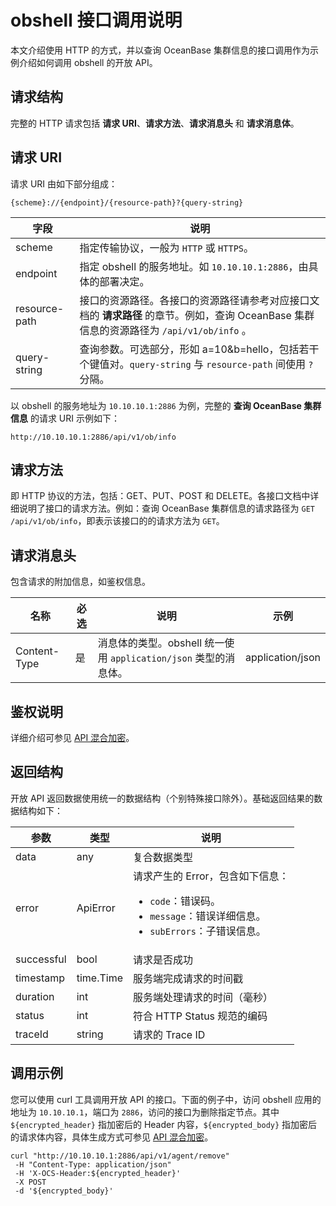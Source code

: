 # obshell 接口调用说明

本文介绍使用 HTTP 的方式，并以查询 OceanBase 集群信息的接口调用作为示例介绍如何调用 obshell 的开放 API。

## 请求结构

完整的 HTTP 请求包括 **请求 URI**、**请求方法**、**请求消息头** 和 **请求消息体**。

## 请求 URI

请求 URI 由如下部分组成：

```shell
{scheme}://{endpoint}/{resource-path}?{query-string}
```

| 字段 | 说明 |
| --- | --- |
| scheme | 指定传输协议，一般为 `HTTP` 或 `HTTPS`。 |
| endpoint | 指定 obshell 的服务地址。如 `10.10.10.1:2886`，由具体的部署决定。 |
| resource-path | 接口的资源路径。各接口的资源路径请参考对应接口文档的 **请求路径** 的章节。例如，查询 OceanBase 集群信息的资源路径为 `/api/v1/ob/info` 。 |
| query-string | 查询参数。可选部分，形如 a=10&b=hello，包括若干个键值对。`query-string` 与 `resource-path` 间使用 `?` 分隔。 |

以 obshell 的服务地址为 `10.10.10.1:2886` 为例，完整的 **查询 OceanBase 集群信息** 的请求 URI 示例如下：

```shell
http://10.10.10.1:2886/api/v1/ob/info
```

## 请求方法

即 HTTP 协议的方法，包括：GET、PUT、POST 和 DELETE。各接口文档中详细说明了接口的请求方法。例如：查询 OceanBase 集群信息的请求路径为 `GET /api/v1/ob/info`，即表示该接口的的请求方法为 `GET`。

## 请求消息头

包含请求的附加信息，如鉴权信息。

| 名称 | 必选 | 说明 | 示例 |
| --- | --- | --- | --- |
| Content-Type | 是 | 消息体的类型。obshell 统一使用 `application/json` 类型的消息体。 | application/json |

## 鉴权说明

详细介绍可参见 [API 混合加密](20.api-hybrid-encryption.md)。

## 返回结构

开放 API 返回数据使用统一的数据结构（个别特殊接口除外）。基础返回结果的数据结构如下：

| 参数 | 类型 | 说明 |
| --- | --- | --- |
| data | any | 复合数据类型 |
| error | ApiError | 请求产生的 Error，包含如下信息：<ul><li>`code`：错误码。</li><li>`message`：错误详细信息。</li><li>`subErrors`：子错误信息。</li></ul> |
| successful | bool | 请求是否成功 |
| timestamp | time.Time | 服务端完成请求的时间戳 |
| duration | int | 服务端处理请求的时间（毫秒） |
| status | int | 符合 HTTP Status 规范的编码 |
| traceId | string | 请求的 Trace ID |

## 调用示例

您可以使用 curl 工具调用开放 API 的接口。下面的例子中，访问 obshell 应用的地址为 `10.10.10.1`，端口为 `2886`，访问的接口为删除指定节点。其中 `${encrypted_header}` 指加密后的 Header 内容，`${encrypted_body}` 指加密后的请求体内容，具体生成方式可参见 [API 混合加密](20.api-hybrid-encryption.md)。

```shell
curl "http://10.10.10.1:2886/api/v1/agent/remove"
 -H "Content-Type: application/json" 
 -H 'X-OCS-Header:${encrypted_header}'  
 -X POST 
 -d '${encrypted_body}'
```
